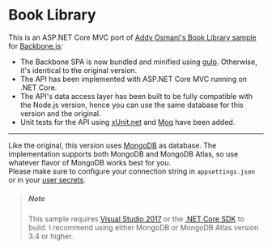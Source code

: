 # Book Library
This is an ASP.NET Core MVC port of [Addy Osmani's Book Library sample](https://github.com/addyosmani/backbone-fundamentals/tree/gh-pages/practicals/exercise-2)
for [Backbone.js](https://github.com/jashkenas/backbone):
- The Backbone SPA is now bundled and minified using [gulp](http://gulpjs.com/). Otherwise, it's identical to the original version.
- The API has been implemented with ASP.NET Core MVC running on .NET Core. 
- The API's data access layer has been built to be fully compatible with the Node.js version, hence you can use the same database for this version and the original.
- Unit tests for the API using [xUnit.net](https://github.com/xunit/xunit) and [Moq](https://github.com/moq/moq4) have been added.

****

Like the original, this version uses [MongoDB](https://www.mongodb.com/) as database. The implementation supports both MongoDB and MongoDB Atlas, so use whatever flavor of MongoDB works best for you.  
Please make sure to configure your connection string in `appsettings.json` or in your [user secrets](https://docs.microsoft.com/en-us/aspnet/core/security/app-secrets).

>##### Note
>This sample requires [Visual Studio 2017](https://www.visualstudio.com/download) or the [.NET Core SDK](https://www.microsoft.com/net/download/core) to build. I recommend using either MongoDB or MongoDB Atlas version 3.4 or higher.
